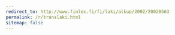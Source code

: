 ```yaml
---
redirect_to: http://www.finlex.fi/fi/laki/alkup/2002/20020563
permalink: /r/translaki.html
sitemap: false
---
```

